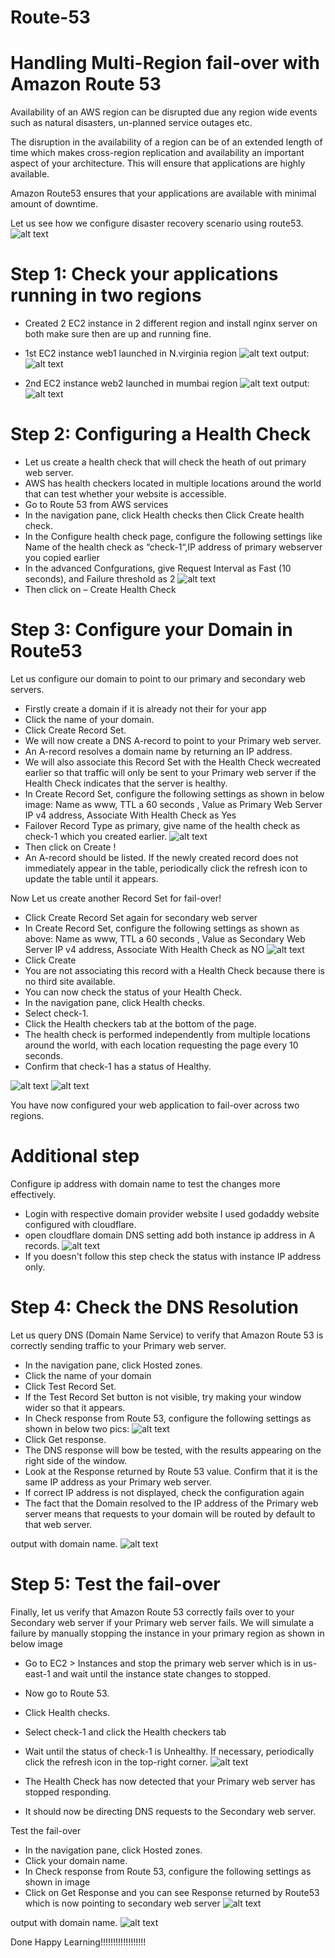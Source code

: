 # Route-53
# Handling Multi-Region fail-over with Amazon Route 53
Availability of an AWS region can be disrupted due any region wide events such as natural disasters, un-planned service outages etc.

The disruption in the availability of a region can be of an extended length of time which makes cross-region replication and availability an important aspect of your architecture. This will ensure that applications are highly available.

Amazon Route53 ensures that your applications are available with minimal amount of downtime.

Let us see how we configure disaster recovery scenario using route53.
![alt text](imgs/architecture.png)

# Step 1: Check your applications running in two regions

* Created 2 EC2 instance in 2 different region and install nginx server on both make sure then are up and running fine.
 * 1st EC2 instance web1 launched in N.virginia region
![alt text](<imgs/1st instance launch.PNG>)
output:
![alt text](<imgs/1st output.PNG>)

* 2nd EC2 instance web2 launched in mumbai region
![alt text](<imgs/2nd instance launch.PNG>)
output:
![alt text](<imgs/2nd output.PNG>)

# Step 2: Configuring a Health Check

* Let us create a health check that will check the heath of out primary web server.
* AWS has health checkers located in multiple locations around the world that can test whether your website is accessible.
* Go to Route 53 from AWS services
* In the navigation pane, click Health checks then Click Create health check.
* In the Configure health check page, configure the following settings like Name of the health check as “check-1“,IP address of primary webserver you copied earlier
* In the advanced Confgurations, give Request Interval as Fast (10 seconds), and Failure threshold as 2
![alt text](<imgs/health check configure.PNG>)
* Then click on – Create Health Check

# Step 3: Configure your Domain in Route53
Let us configure our domain to point to our primary and secondary web servers.

* Firstly create a domain if it is already not their for your app
* Click the name of your domain.
* Click Create Record Set.
* We will now create a DNS A-record to point to your Primary web server.
* An A-record resolves a domain name by returning an IP address.
* We will also associate this Record Set with the Health Check wecreated earlier so that traffic will only be sent to your Primary web server if the Health Check indicates that the server is healthy.
* In Create Record Set, configure the following settings as shown in below image: Name as www, TTL a 60 seconds , Value as Primary Web Server IP v4 address, Associate With Health Check as Yes
* Failover Record Type as primary, give name of the health check as check-1 which you created earlier.
![alt text](<imgs/record creation.PNG>)
* Then click on Create !
* An A-record should be listed. If the newly created record does not immediately appear in the table, periodically 
click the refresh icon to update the table until it appears.

Now Let us create another Record Set for fail-over!

* Click Create Record Set again for secondary web server
* In Create Record Set, configure the following settings as shown as above: Name as www, TTL a 60 seconds , Value as Secondary Web Server IP v4 address, Associate With Health Check as NO
![alt text](<imgs/2nd record.PNG>)
* Click Create
* You are not associating this record with a Health Check because there is no third site available.
* You can now check the status of your Health Check.
* In the navigation pane, click Health checks.
* Select check-1.
* Click the Health checkers tab at the bottom of the page.
* The health check is performed independently from multiple locations around the world, with each location requesting the page every 10 seconds.
* Confirm that check-1 has a status of Healthy.

![alt text](<imgs/show records.PNG>)
![alt text](<imgs/1st instance health check.PNG>)

You have now configured your web application to fail-over across two regions.

# Additional step
Configure ip address with domain name to test the changes more effectively.

* Login with respective domain provider website I used godaddy website configured with cloudflare.
* open cloudflare domain DNS setting add both instance ip address in A records.
![alt text](<imgs/DNS setting.PNG>)
* If you doesn't follow this step check the status with instance IP address only.

# Step 4: Check the DNS Resolution
Let us query DNS (Domain Name Service) to verify that Amazon Route 53 is correctly sending traffic to your Primary web server.

* In the navigation pane, click Hosted zones.
* Click the name of your domain
* Click Test Record Set.
* If the Test Record Set button is not visible, try making your window wider so that it appears.
* In Check response from Route 53, configure the following settings as shown in below two pics:
![alt text](<imgs/1st instance response.PNG>)
* Click Get response.
* The DNS response will bow be tested, with the results appearing on the right side of the window.
* Look at the Response returned by Route 53 value. Confirm that it is the same IP address as your Primary web server.
* If correct IP address is not displayed, check the configuration again
* The fact that the Domain resolved to the IP address of the Primary web server means that requests to your domain will be routed by default to that web server.

output with domain name.
![alt text](<imgs/1st domain output.PNG>)

# Step 5: Test the fail-over
Finally, let us verify that Amazon Route 53 correctly fails over to your Secondary web server if your Primary web server fails.
We will simulate a failure by manually stopping the instance in your primary region as shown in below image

* Go to EC2 > Instances and stop the primary web server which is in us-east-1 and wait until the instance state changes to stopped.
* Now go to Route 53.
* Click Health checks.
* Select check-1 and click the Health checkers tab
* Wait until the status of check-1 is Unhealthy. If necessary, periodically click the refresh icon in the top-right corner.
![alt text](<imgs/unhealthy health check.PNG>)

* The Health Check has now detected that your Primary web server has stopped responding.
* It should now be directing DNS requests to the Secondary web server.

Test the fail-over

* In the navigation pane, click Hosted zones.
* Click your domain name.
* In Check response from Route 53, configure the following settings as shown in image
* Click on Get Response and you can see Response returned by Route53 which is now pointing to secondary web server
![alt text](<imgs/2nd ip response.PNG>)

output with domain name.
![alt text](<imgs/2nd server output.PNG>)

Done
Happy Learning!!!!!!!!!!!!!!!!!!